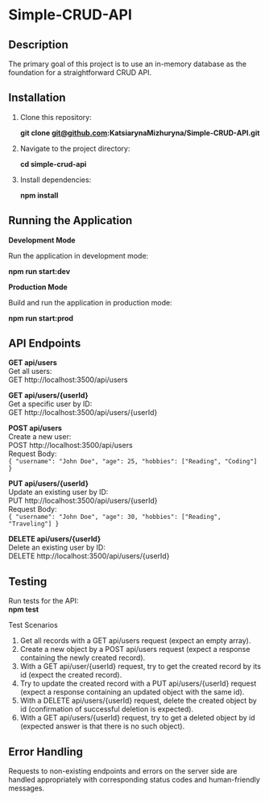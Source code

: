 # Simple-CRUD-API

## Description

The primary goal of this project is to use an in-memory database as the foundation for a straightforward CRUD API.

## Installation

1. Clone this repository:<br>

   **git clone git@github.com:KatsiarynaMizhuryna/Simple-CRUD-API.git**

2. Navigate to the project directory:<br>

   **cd simple-crud-api**

3. Install dependencies:<br>

   **npm install**

## Running the Application

**Development Mode**

Run the application in development mode:<br>

**npm run start:dev**<br>

**Production Mode**<br>

Build and run the application in production mode:<br>

**npm run start:prod**

## API Endpoints

**GET api/users**<br>
Get all users:<br>
GET http://localhost:3500/api/users

**GET api/users/{userId}**<br>
Get a specific user by ID:<br>
GET http://localhost:3500/api/users/{userId}

**POST api/users**<br>
Create a new user:<br>
POST http://localhost:3500/api/users<br>
Request Body:<br>
`{
"username": "John Doe",
"age": 25,
"hobbies": ["Reading", "Coding"]
}`

**PUT api/users/{userId}**<br>
Update an existing user by ID:<br>
PUT http://localhost:3500/api/users/{userId}<br>
Request Body:<br>
`{
"username": "John Doe",
"age": 30,
"hobbies": ["Reading", "Traveling"]
}`

**DELETE api/users/{userId}**<br>
Delete an existing user by ID:<br>
DELETE http://localhost:3500/api/users/{userId}

## Testing

Run tests for the API:<br>
**npm test**

Test Scenarios

1. Get all records with a GET api/users request (expect an empty array).
2. Create a new object by a POST api/users request (expect a response containing the newly created record).
3. With a GET api/user/{userId} request, try to get the created record by its id (expect the created record).
4. Try to update the created record with a PUT api/users/{userId} request (expect a response containing an updated object with the same id).
5. With a DELETE api/users/{userId} request, delete the created object by id (confirmation of successful deletion is expected).
6. With a GET api/users/{userId} request, try to get a deleted object by id (expected answer is that there is no such object).

## Error Handling

Requests to non-existing endpoints and errors on the server side are handled appropriately with corresponding status codes and human-friendly messages.
